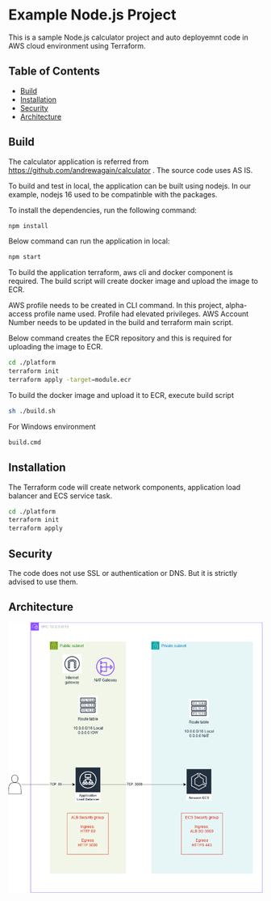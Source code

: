 # Example Node.js Project

This is a sample Node.js calculator project and auto deployemnt code in AWS cloud environment using Terraform.

## Table of Contents

- [Build](#build)
- [Installation](#installation)
- [Security](#security)
- [Architecture](#architecture)

## Build

The calculator application is referred from https://github.com/andrewagain/calculator . The source code uses AS IS.

To build and test in local, the application can be built using nodejs. In our example, nodejs 16 used to be compatinble with the packages.

To install the dependencies, run the following command:

```bash
npm install
```

Below command can run the application in local:

```bash
npm start
```

To build the application terraform, aws cli and docker component is required. The build script will create docker image and upload the image to ECR.

AWS profile needs to be created in CLI command. In this project, alpha-access profile name used. Profile had elevated privileges. AWS Account Number needs to be updated in the build and terraform main script.

Below command creates the ECR repository and this is required for uploading the image to ECR.

```bash
cd ./platform
terraform init
terraform apply -target=module.ecr
```

To build the docker image and upload it to ECR, execute build script

```bash
sh ./build.sh
```

For Windows environment

```cmd
build.cmd
```

## Installation

The Terraform code will create network components, application load balancer and ECS service task.

```bash
cd ./platform
terraform init
terraform apply
```

## Security

The code does not use SSL or authentication or DNS. But it is strictly advised to use them.

## Architecture 

![Architecture Diagram](./images/High-level-architecture-diagram.png)

